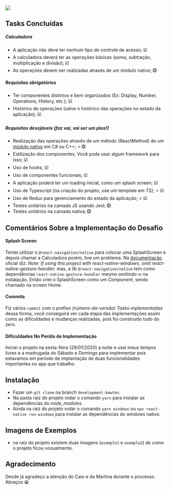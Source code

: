 ![](https://lh3.googleusercontent.com/-SjJCP2AntwI/XoYRxI-hBjI/AAAAAAAABA4/bFi0th7AKGgQFVIOB8L-GiWSZriYhI6MgCK8BGAsYHg/s0/2020-04-02.png)

## Tasks Concluídas

##### Calculadora
- A aplicação não deve ter nenhum tipo de controle de acesso; :ballot_box_with_check:
- A calculadora deverá ter as operações básicas (soma, subtração, multiplicação e divisão); :ballot_box_with_check:
- As operações devem ser realizadas através de um módulo nativo; :negative_squared_cross_mark:

##### Requisitos obrigatórios
- Ter componentes distintos e bem organizados (Ex: Display, Number, Operations, History, etc.);  :ballot_box_with_check:
- Histórico de operações (salve o histórico das operações no estado da aplicação);  :ballot_box_with_check:

##### Requisitos desejáveis (faz vai, vai ser um plus!)
- Realização das operações através de um método (ReactMethod) de um [módulo nativo](https://microsoft.github.io/react-native-windows/docs/native-modules) em C# ou C++; :star:  :negative_squared_cross_mark:
- Estilização dos componentes. Você pode usar algum framework para isso;  :ballot_box_with_check:
- Uso de hooks;  :ballot_box_with_check:
- Uso de componentes funcionais;  :ballot_box_with_check:
- A aplicação poderá ter um loading inicial, como um splash screen;  :ballot_box_with_check:
- Uso de Typescript (na criação do projeto, use um template em TS); :star:  :ballot_box_with_check:
- Uso de Redux para gerenciamento do estado da aplicação; :star:  :ballot_box_with_check:
- Testes unitários na camada JS usando Jest;  :negative_squared_cross_mark:
- Testes unitários na camada nativa;  :negative_squared_cross_mark:

## Comentários Sobre a Implementação do Desafio

#### Splash Screen
  Tentei utilizar o `@react-navigation/native` para colocar uma SplashScreen e depois chamar a Calculadora porém, tive um problema. Na [documentação](https://reactnavigation.org/docs/getting-started) oficial diz: *Note: If using this project with react-native-windows, omit react-native-gesture-handler.* mas, a lib `@react-navigation/native` tem como dependências `react-native-gesture-handler` mesmo omitindo-o na instalação. Então criei o 
  SplashScreen como um *Component*, sendo chamado na screen Home.

#### Commits
  Fiz vários `commit` com o prefixo *(número-da-versão) Tasks-mplementadas* dessa forma, você conseguirá ver cada
  etapa das implementações assim como as dificuldades e mudanças realizadas, pois foi construído tudo do zero.

#### Dificuldades No Perído de Implementação
  Iniciei o projeto na sexta-feira (29/01/2020) a noite e usei meus tempos livres e a madrugada do Sábado e Domingo para implementar pois estavamos em período de implantação de duas funcionalidades importantes no app
  que trabalho. 

  ## Instalação

  - Fazer um `git clone` na branch `development-kewton`.
  - Na pasta raiz do projeto rodar o comando `yarn` para instalar as dependências do *node_modules*.
  - Ainda na raiz do projeto rodar o comando `yarn windows` ou `npx react-native run-windows` para instalar as dependências do windows nativo.

  ## Imagens de Exemplos
  - na raiz do projeto existem duas imagens (`exemplo1` e `exemplo2`) de como o projeto ficou vosualmente.


  ## Agradecimento 
  Desde já agradeço a atenção do Caio e da Martina durante o processo.
  Abraços :grinning: 